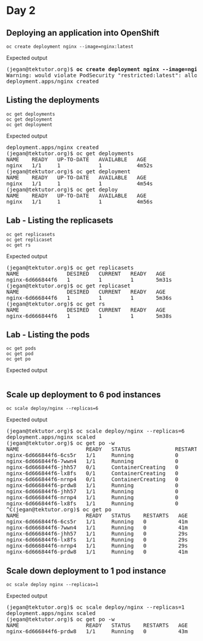 # Day 2

## Deploying an application into OpenShift
```
oc create deployment nginx --image=nginx:latest
```

Expected output
<pre>
(jegan@tektutor.org)$ <b>oc create deployment nginx --image=nginx:latest</b>
Warning: would violate PodSecurity "restricted:latest": allowPrivilegeEscalation != false (container "nginx" must set securityContext.allowPrivilegeEscalation=false), unrestricted capabilities (container "nginx" must set securityContext.capabilities.drop=["ALL"]), runAsNonRoot != true (pod or container "nginx" must set securityContext.runAsNonRoot=true), seccompProfile (pod or container "nginx" must set securityContext.seccompProfile.type to "RuntimeDefault" or "Localhost")
deployment.apps/nginx created
</pre>


## Listing the deployments
```
oc get deployments
oc get deployment
oc get deployment
```

Expected output
<pre>
deployment.apps/nginx created
(jegan@tektutor.org)$ oc get deployments
NAME    READY   UP-TO-DATE   AVAILABLE   AGE
nginx   1/1     1            1           4m52s
(jegan@tektutor.org)$ oc get deployment
NAME    READY   UP-TO-DATE   AVAILABLE   AGE
nginx   1/1     1            1           4m54s
(jegan@tektutor.org)$ oc get deploy
NAME    READY   UP-TO-DATE   AVAILABLE   AGE
nginx   1/1     1            1           4m56s
</pre>


## Lab - Listing the replicasets
```
oc get replicasets
oc get replicaset
oc get rs
```

Expected output
<pre>
(jegan@tektutor.org)$ oc get replicasets
NAME               DESIRED   CURRENT   READY   AGE
nginx-6d666844f6   1         1         1       5m31s
(jegan@tektutor.org)$ oc get replicaset
NAME               DESIRED   CURRENT   READY   AGE
nginx-6d666844f6   1         1         1       5m36s
(jegan@tektutor.org)$ oc get rs
NAME               DESIRED   CURRENT   READY   AGE
nginx-6d666844f6   1         1         1       5m38s
</pre>

## Lab - Listing the pods
```
oc get pods
oc get pod
oc get po
```

Expected output
<pre>
</pre>

## Scale up deployment to 6 pod instances
```
oc scale deploy/nginx --replicas=6
```

Expected output
<pre>
(jegan@tektutor.org)$ oc scale deploy/nginx --replicas=6
deployment.apps/nginx scaled
(jegan@tektutor.org)$ oc get po -w
NAME                     READY   STATUS              RESTARTS   AGE
nginx-6d666844f6-6cs5r   1/1     Running             0          40m
nginx-6d666844f6-7wwn4   1/1     Running             0          40m
nginx-6d666844f6-jhh57   0/1     ContainerCreating   0          2s
nginx-6d666844f6-lx8fs   0/1     ContainerCreating   0          2s
nginx-6d666844f6-nrnp4   0/1     ContainerCreating   0          2s
nginx-6d666844f6-prdw8   1/1     Running             0          40m
nginx-6d666844f6-jhh57   1/1     Running             0          8s
nginx-6d666844f6-nrnp4   1/1     Running             0          19s
nginx-6d666844f6-lx8fs   1/1     Running             0          24s
^C(jegan@tektutor.org)$ oc get po 
NAME                     READY   STATUS    RESTARTS   AGE
nginx-6d666844f6-6cs5r   1/1     Running   0          41m
nginx-6d666844f6-7wwn4   1/1     Running   0          41m
nginx-6d666844f6-jhh57   1/1     Running   0          29s
nginx-6d666844f6-lx8fs   1/1     Running   0          29s
nginx-6d666844f6-nrnp4   1/1     Running   0          29s
nginx-6d666844f6-prdw8   1/1     Running   0          41m
</pre>

## Scale down deployment to 1 pod instance
```
oc scale deploy nginx --replicas=1
```

Expected output
<pre>
(jegan@tektutor.org)$ oc scale deploy/nginx --replicas=1
deployment.apps/nginx scaled
(jegan@tektutor.org)$ oc get po -w
NAME                     READY   STATUS    RESTARTS   AGE
nginx-6d666844f6-prdw8   1/1     Running   0          43m
</pre>
